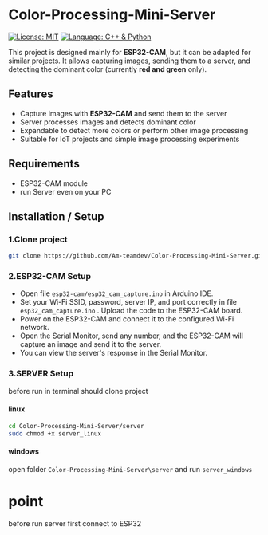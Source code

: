 # Color-Processing-Mini-Server

[![License: MIT](https://img.shields.io/badge/License-MIT-yellow.svg)](LICENSE)
[![Language: C++ & Python](https://img.shields.io/badge/Language-C++%20%26%20Python-blue)](https://github.com/)

This project is designed mainly for **ESP32-CAM**, but it can be adapted for similar projects. It allows capturing images, sending them to a server, and detecting the dominant color (currently **red and green** only).

## Features

- Capture images with **ESP32-CAM** and send them to the server
- Server processes images and detects dominant color
- Expandable to detect more colors or perform other image processing
- Suitable for IoT projects and simple image processing experiments

## Requirements

- ESP32-CAM module
- run Server even on your PC

## Installation / Setup

### 1.Clone project

```bash
git clone https://github.com/Am-teamdev/Color-Processing-Mini-Server.git
```

### 2.ESP32-CAM Setup

- Open file `esp32-cam/esp32_cam_capture.ino` in Arduino IDE.  
- Set your Wi-Fi SSID, password, server IP, and port correctly in file `esp32_cam_capture.ino` .   Upload the code to the ESP32-CAM board.  
- Power on the ESP32-CAM and connect it to the configured Wi-Fi network.   
- Open the Serial Monitor, send any number, and the ESP32-CAM will capture an image and send it to the server.   
- You can view the server's response in the Serial Monitor.

### 3.SERVER Setup
before run in terminal should clone project
#### linux
```bash
cd Color-Processing-Mini-Server/server
sudo chmod +x server_linux
```
#### windows
open folder `Color-Processing-Mini-Server\server` and run `server_windows`

# point
before run server first connect to ESP32
